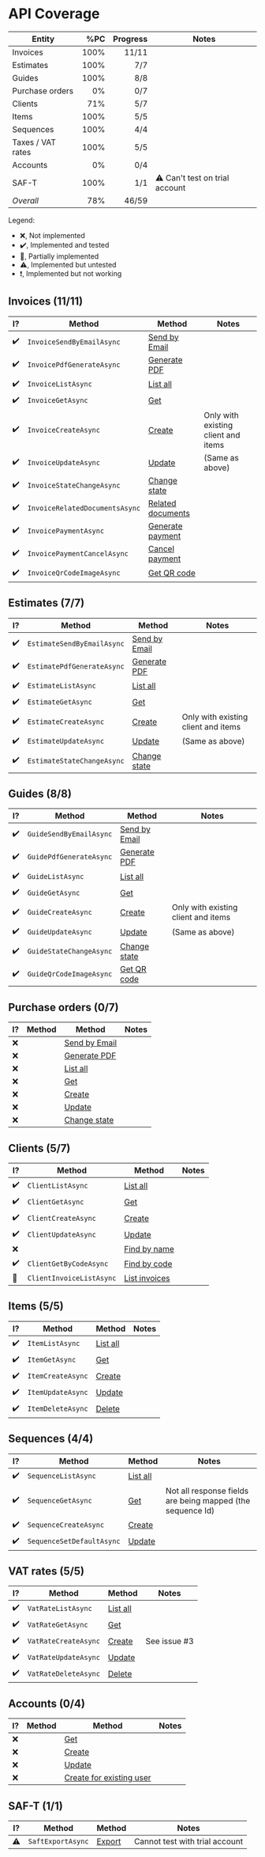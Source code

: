 ﻿API Coverage
===============================================================================

| Entity            | %PC  | Progress | Notes |
|-------------------|-----:|---------:|-------|
| Invoices          | 100% | 11/11    |
| Estimates         | 100% | 7/7      |
| Guides            | 100% | 8/8      |
| Purchase orders   |   0% | 0/7      |
| Clients           |  71% | 5/7      |
| Items             | 100% | 5/5      |
| Sequences         | 100% | 4/4      |
| Taxes / VAT rates | 100% | 5/5      |
| Accounts          |   0% | 0/4      |
| SAF-T             | 100% | 1/1      | ⚠️ Can't test on trial account
| *Overall*         |  78% | 46/59    |


Legend:
* ❌, Not implemented
* ✔️, Implemented and tested
* 🔸, Partially implemented
* ⚠️, Implemented but untested
* ❗, Implemented but not working


Invoices (11/11)
-------------------------------------------------------------------------------

| I? | Method            | Method                                      | Notes |
|----|-------------------|---------------------------------------------|-------|
| ✔️ | `InvoiceSendByEmailAsync`      | [Send by Email](https://www.invoicexpress.com/api-v2/invoices/send-by-email) |
| ✔️ | `InvoicePdfGenerateAsync`      | [Generate PDF](https://www.invoicexpress.com/api-v2/invoices/generate-pdf) |
| ✔️ | `InvoiceListAsync`             | [List all](https://www.invoicexpress.com/api-v2/invoices/list-all) |
| ✔️ | `InvoiceGetAsync`              | [Get](https://www.invoicexpress.com/api-v2/invoices/get) |
| ✔️ | `InvoiceCreateAsync`           | [Create](https://www.invoicexpress.com/api-v2/invoices/create) | Only with existing client and items
| ✔️ | `InvoiceUpdateAsync`           | [Update](https://www.invoicexpress.com/api-v2/invoices/update) | (Same as above)
| ✔️ | `InvoiceStateChangeAsync`      | [Change state](https://www.invoicexpress.com/api-v2/invoices/change-state) |
| ✔️ | `InvoiceRelatedDocumentsAsync` | [Related documents](https://www.invoicexpress.com/api-v2/invoices/related-documents) |
| ✔️ | `InvoicePaymentAsync`          | [Generate payment](https://www.invoicexpress.com/api-v2/invoices/generate-payment) |
| ✔️ | `InvoicePaymentCancelAsync`    | [Cancel payment](https://www.invoicexpress.com/api-v2/invoices/cancel-payment) |
| ✔️ | `InvoiceQrCodeImageAsync`      | [Get QR code](https://www.invoicexpress.com/api-v2/invoices/get-qrcode) |


Estimates (7/7)
-------------------------------------------------------------------------------

| I? | Method            | Method                                      | Notes |
|----|-------------------|---------------------------------------------|-------|
| ✔️ | `EstimateSendByEmailAsync` | [Send by Email](https://www.invoicexpress.com/api-v2/estimates/send-by-email-1) |
| ✔️ | `EstimatePdfGenerateAsync` | [Generate PDF](https://www.invoicexpress.com/api-v2/estimates/generate-pdf-1) |
| ✔️ | `EstimateListAsync`        | [List all](https://www.invoicexpress.com/api-v2/estimates/list-all-1) |
| ✔️ | `EstimateGetAsync`         | [Get](https://www.invoicexpress.com/api-v2/estimates/get-1) |
| ✔️ | `EstimateCreateAsync`      | [Create](https://www.invoicexpress.com/api-v2/estimates/create-1) | Only with existing client and items
| ✔️ | `EstimateUpdateAsync`      | [Update](https://www.invoicexpress.com/api-v2/estimates/update-1) | (Same as above)
| ✔️ | `EstimateStateChangeAsync` | [Change state](https://www.invoicexpress.com/api-v2/estimates/change-state-1) |


Guides (8/8)
-------------------------------------------------------------------------------

| I? | Method            | Method                                      | Notes |
|----|-------------------|---------------------------------------------|-------|
| ✔️ | `GuideSendByEmailAsync` | [Send by Email](https://www.invoicexpress.com/api-v2/guides/send-by-email-2) |
| ✔️ | `GuidePdfGenerateAsync` | [Generate PDF](https://www.invoicexpress.com/api-v2/guides/generate-pdf-2) |
| ✔️ | `GuideListAsync`        | [List all](https://www.invoicexpress.com/api-v2/guides/list-all-2) |
| ✔️ | `GuideGetAsync`         | [Get](https://www.invoicexpress.com/api-v2/guides/get-2) |
| ✔️ | `GuideCreateAsync`      | [Create](https://www.invoicexpress.com/api-v2/guides/create-2) | Only with existing client and items
| ✔️ | `GuideUpdateAsync`      | [Update](https://www.invoicexpress.com/api-v2/guides/update-2) | (Same as above)
| ✔️ | `GuideStateChangeAsync` | [Change state](https://www.invoicexpress.com/api-v2/guides/change-state-2) |
| ✔️ | `GuideQrCodeImageAsync` | [Get QR code](https://www.invoicexpress.com/api-v2/guides/get-qrcode-2) |


Purchase orders (0/7)
-------------------------------------------------------------------------------

| I? | Method            | Method                                      | Notes |
|----|-------------------|---------------------------------------------|-------|
| ❌ | | [Send by Email](https://www.invoicexpress.com/api-v2/purchase-orders/send-by-email-3) |
| ❌ | | [Generate PDF](https://www.invoicexpress.com/api-v2/purchase-orders/generate-pdf-3) |
| ❌ | | [List all](https://www.invoicexpress.com/api-v2/purchase-orders/list-all-3) |
| ❌ | | [Get](https://www.invoicexpress.com/api-v2/purchase-orders/get-3) |
| ❌ | | [Create](https://www.invoicexpress.com/api-v2/purchase-orders/create-3) |
| ❌ | | [Update](https://www.invoicexpress.com/api-v2/purchase-orders/update-3) |
| ❌ | | [Change state](https://www.invoicexpress.com/api-v2/purchase-orders/change-state-3) |


Clients (5/7)
-------------------------------------------------------------------------------

| I? | Method            | Method                                      | Notes |
|----|-------------------|---------------------------------------------|-------|
| ✔️ | `ClientListAsync`      | [List all](https://www.invoicexpress.com/api-v2/clients/list-all-4) |
| ✔️ | `ClientGetAsync`       | [Get](https://www.invoicexpress.com/api-v2/clients/get-4) |
| ✔️ | `ClientCreateAsync`    | [Create](https://www.invoicexpress.com/api-v2/clients/create-4) |
| ✔️ | `ClientUpdateAsync`    | [Update](https://www.invoicexpress.com/api-v2/clients/update-4) |
| ❌ |                       | [Find by name](https://www.invoicexpress.com/api-v2/clients/find-by-name) |
| ✔️ | `ClientGetByCodeAsync` | [Find by code](https://www.invoicexpress.com/api-v2/clients/find-by-code) |
| 🔸 | `ClientInvoiceListAsync` | [List invoices](https://www.invoicexpress.com/api-v2/clients/list-invoices) |


Items (5/5)
-------------------------------------------------------------------------------

| I? | Method            | Method                                      | Notes |
|----|-------------------|---------------------------------------------|-------|
| ✔️ | `ItemListAsync`   | [List all](https://www.invoicexpress.com/api-v2/items/list-all-5) |
| ✔️ | `ItemGetAsync`    | [Get](https://www.invoicexpress.com/api-v2/items/get-5) |
| ✔️ | `ItemCreateAsync` | [Create](https://www.invoicexpress.com/api-v2/items/create-5) |
| ✔️ | `ItemUpdateAsync` | [Update](https://www.invoicexpress.com/api-v2/items/update-5) |
| ✔️ | `ItemDeleteAsync` | [Delete](https://www.invoicexpress.com/api-v2/items/delete) |


Sequences (4/4)
-------------------------------------------------------------------------------

| I? | Method            | Method                                      | Notes |
|----|-------------------|---------------------------------------------|-------|
| ✔️ | `SequenceListAsync`       | [List all](https://www.invoicexpress.com/api-v2/sequences/list-all-6) |
| ✔️ | `SequenceGetAsync`        | [Get](https://www.invoicexpress.com/api-v2/sequences/get-6) | Not all response fields are being mapped (the sequence Id)
| ✔️ | `SequenceCreateAsync`     | [Create](https://www.invoicexpress.com/api-v2/sequences/create-6) |
| ✔️ | `SequenceSetDefaultAsync` | [Update](https://www.invoicexpress.com/api-v2/sequences/update-6) |


VAT rates (5/5)
-------------------------------------------------------------------------------

| I? | Method            | Method                                      | Notes |
|----|-------------------|---------------------------------------------|-------|
| ✔️ | `VatRateListAsync`   | [List all](https://www.invoicexpress.com/api-v2/taxes/list-all-7) |
| ✔️ | `VatRateGetAsync`    | [Get](https://www.invoicexpress.com/api-v2/taxes/get-7) |
| ✔️ | `VatRateCreateAsync` | [Create](https://www.invoicexpress.com/api-v2/taxes/create-7) | See issue #3
| ✔️ | `VatRateUpdateAsync` | [Update](https://www.invoicexpress.com/api-v2/taxes/update-7) |
| ✔️ | `VatRateDeleteAsync` | [Delete](https://www.invoicexpress.com/api-v2/taxes/delete-7) |


Accounts (0/4)
-------------------------------------------------------------------------------

| I? | Method            | Method                                      | Notes |
|----|-------------------|---------------------------------------------|-------|
| ❌ | | [Get](https://www.invoicexpress.com/api-v2/accounts/get-8) |
| ❌ | | [Create](https://www.invoicexpress.com/api-v2/accounts/create-8) |
| ❌ | | [Update](https://www.invoicexpress.com/api-v2/accounts/update-8) |
| ❌ | | [Create for existing user](https://www.invoicexpress.com/api-v2/accounts/create-for-existing-user) |


SAF-T (1/1)
-------------------------------------------------------------------------------

| I? | Method            | Method                                      | Notes |
|----|-------------------|---------------------------------------------|-------|
| ⚠️ | `SaftExportAsync` | [Export](https://www.invoicexpress.com/api-v2/saf-t/export-saft) | Cannot test with trial account |

